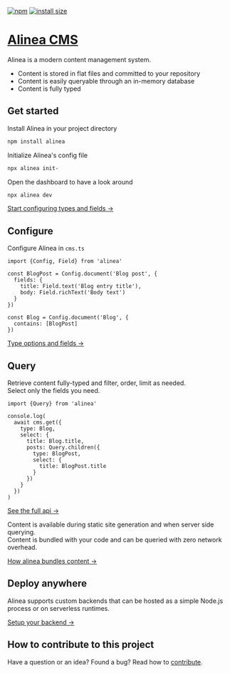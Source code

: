 [![npm](https://img.shields.io/npm/v/alinea.svg)](https://npmjs.org/package/alinea)
[![install size](https://packagephobia.com/badge?p=alinea)](https://packagephobia.com/result?p=alinea)

# [Alinea CMS](https://alineacms.com)

Alinea is a modern content management system.

- Content is stored in flat files and committed to your repository
- Content is easily queryable through an in-memory database
- Content is fully typed

## Get started

Install Alinea in your project directory

```sh
npm install alinea
```

Initialize Alinea's config file

```sh
npx alinea init-
```

Open the dashboard to have a look around

```sh
npx alinea dev
```

[Start configuring types and fields →](https://alineacms.com/docs/configuration)

## Configure

Configure Alinea in `cms.ts`

```tsx
import {Config, Field} from 'alinea'

const BlogPost = Config.document('Blog post', {
  fields: {
    title: Field.text('Blog entry title'),
    body: Field.richText('Body text')
  }
})

const Blog = Config.document('Blog', {
  contains: [BlogPost]
})
```

[Type options and fields →](https://alineacms.com/docs/configuration)

## Query

Retrieve content fully-typed and filter, order, limit as needed.  
Select only the fields you need.

```tsx
import {Query} from 'alinea'

console.log(
  await cms.get({
    type: Blog,
    select: {
      title: Blog.title,
      posts: Query.children({
        type: BlogPost,
        select: {
          title: BlogPost.title
        }
      })
    }
  })
)
```

[See the full api →](https://alineacms.com/docs/content/query)

Content is available during static site generation and when server side querying.  
Content is bundled with your code and can be queried with zero network overhead.

[How alinea bundles content →](https://alineacms.com/docs/content)

## Deploy anywhere

Alinea supports custom backends that can be hosted as a simple Node.js process or on serverless runtimes.

[Setup your backend →](https://alineacms.com/docs/deploy)

## How to contribute to this project

Have a question or an idea? Found a bug? Read how to [contribute](contributing.md).
